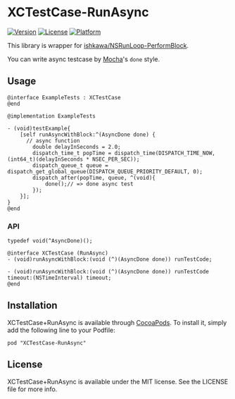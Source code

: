 # XCTestCase-RunAsync

[![Version](https://img.shields.io/cocoapods/v/XCTestCase-RunAsync.svg?style=flat)](http://cocoadocs.org/docsets/XCTestCase+RunAsync)
[![License](https://img.shields.io/cocoapods/l/XCTestCase-RunAsync.svg?style=flat)](http://cocoadocs.org/docsets/XCTestCase+RunAsync)
[![Platform](https://img.shields.io/cocoapods/p/XCTestCase-RunAsync.svg?style=flat)](http://cocoadocs.org/docsets/XCTestCase+RunAsync)

This library is wrapper for [ishkawa/NSRunLoop-PerformBlock](https://github.com/ishkawa/NSRunLoop-PerformBlock "ishkawa/NSRunLoop-PerformBlock").

You can write async testcase by [Mocha](http://visionmedia.github.io/mocha/ "Mocha")'s `done` style.

## Usage

``` objc
@interface ExampleTests : XCTestCase
@end

@implementation ExampleTests

- (void)testExample{
    [self runAsyncWithBlock:^(AsyncDone done) {
      // async function
        double delayInSeconds = 2.0;
        dispatch_time_t popTime = dispatch_time(DISPATCH_TIME_NOW, (int64_t)(delayInSeconds * NSEC_PER_SEC));
        dispatch_queue_t queue = dispatch_get_global_queue(DISPATCH_QUEUE_PRIORITY_DEFAULT, 0);
        dispatch_after(popTime, queue, ^(void){
            done();// => done async test
        });
    }];
}
@end

```

### API

``` objc
typedef void(^AsyncDone)();

@interface XCTestCase (RunAsync)
- (void)runAsyncWithBlock:(void (^)(AsyncDone done)) runTestCode;

- (void)runAsyncWithBlock:(void (^)(AsyncDone done)) runTestCode timeout:(NSTimeInterval) timeout;
@end
```

## Installation

XCTestCase+RunAsync is available through [CocoaPods](http://cocoapods.org). To install
it, simply add the following line to your Podfile:

    pod "XCTestCase-RunAsync"

## License

XCTestCase+RunAsync is available under the MIT license. See the LICENSE file for more info.
